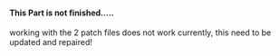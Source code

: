 #### This Part is not finished.....

working with the 2 patch files does not work currently, this need to be updated and repaired!